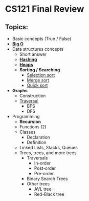 # CS121 Final Review
## Topics:
- Basic concepts (True / False)
- [**Big O**](Notes/BigO.md)
- Data structures concepts
    - Short answer
    - [**Hashing**](Notes/hashing.md)
    - [**Heaps**](Notes/heaps.md)
    - **Sorting / Searching**
        - [Selection sort](Notes/selectSort.md)
        - [Merge sort](Notes/mergeSort.md)
        - [Quick sort](Notes/quickSort.md)
- **Graphs**
    - Construction
    - [Traversal](Notes/trarversals.md)
        - BFS
        - DFS
- Programming
    - **Recursion**
    - Functions (2)
    - Classes
        - Declaration
        - Definition
    - Linked Lists, Stacks, Queues
    - Trees, trees, and more trees
        - Traversals
            - In-order
            - Post-order
            - Pre-order
        - Binary Search Trees
        - Other trees
            - AVL tree
            - Red-Black tree
